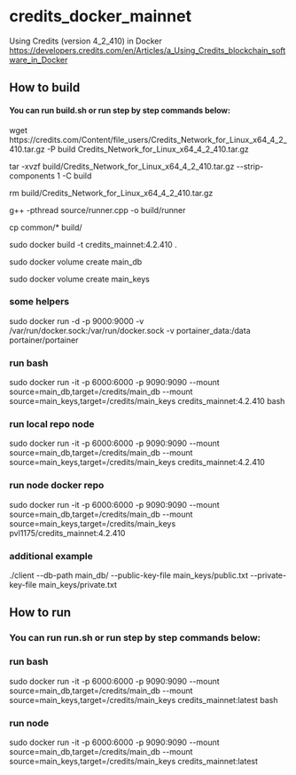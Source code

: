 # credits_docker_mainnet

Using Credits (version 4_2_410) in Docker
https://developers.credits.com/en/Articles/a_Using_Credits_blockchain_software_in_Docker

## How to build

#### You can run build.sh or run step by step commands below:

<p>wget https://credits.com/Content/file_users/Credits_Network_for_Linux_x64_4_2_410.tar.gz -P build Credits_Network_for_Linux_x64_4_2_410.tar.gz</p>
<p>tar -xvzf build/Credits_Network_for_Linux_x64_4_2_410.tar.gz --strip-components 1 -C build</p>
<p>rm build/Credits_Network_for_Linux_x64_4_2_410.tar.gz</p>

<p>g++ -pthread source/runner.cpp  -o build/runner</p>
<p>cp common/* build/</p>

<p>sudo docker build -t credits_mainnet:4.2.410 .</p>
<p>sudo docker volume create main_db</p>
<p>sudo docker volume create main_keys</p>

### some helpers
sudo docker run -d -p 9000:9000 -v /var/run/docker.sock:/var/run/docker.sock -v portainer_data:/data portainer/portainer

### run bash
sudo docker run -it -p 6000:6000 -p 9090:9090 --mount source=main_db,target=/credits/main_db --mount source=main_keys,target=/credits/main_keys credits_mainnet:4.2.410 bash

### run local repo node
sudo docker run -it -p 6000:6000 -p 9090:9090 --mount source=main_db,target=/credits/main_db --mount source=main_keys,target=/credits/main_keys credits_mainnet:4.2.410

### run node docker repo
sudo docker run -it -p 6000:6000 -p 9090:9090 --mount source=main_db,target=/credits/main_db --mount source=main_keys,target=/credits/main_keys pvl1175/credits_mainnet:4.2.410

### additional example
./client --db-path main_db/ --public-key-file main_keys/public.txt --private-key-file main_keys/private.txt

## How to run
### You can run run.sh or run step by step commands below:

### run bash
sudo docker run -it -p 6000:6000 -p 9090:9090 --mount source=main_db,target=/credits/main_db --mount source=main_keys,target=/credits/main_keys credits_mainnet:latest bash

### run node
sudo docker run -it -p 6000:6000 -p 9090:9090 --mount source=main_db,target=/credits/main_db --mount source=main_keys,target=/credits/main_keys credits_mainnet:latest

